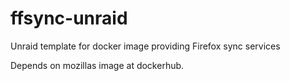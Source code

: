 # ffsync-unraid
Unraid template for docker image providing Firefox sync services

Depends on mozillas image at dockerhub.
